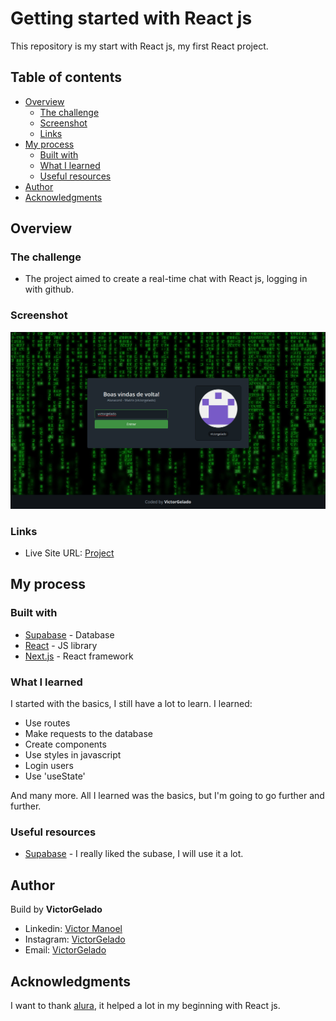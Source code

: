 # Getting started with React js

This repository is my start with React js, my first React project.

## Table of contents

- [Overview](#overview)
  - [The challenge](#the-challenge)
  - [Screenshot](#screenshot)
  - [Links](#links)
- [My process](#my-process)
  - [Built with](#built-with)
  - [What I learned](#what-i-learned)
  - [Useful resources](#useful-resources)
- [Author](#author)
- [Acknowledgments](#acknowledgments)

## Overview

### The challenge

- The project aimed to create a real-time chat with React js, logging in with github.

### Screenshot

![image-preview](./printscreen.png)

### Links

- Live Site URL: [Project](https://start-reactjs.vercel.app/)

## My process

### Built with

- [Supabase](https://supabase.com/) - Database
- [React](https://reactjs.org/) - JS library
- [Next.js](https://nextjs.org/) - React framework

### What I learned

I started with the basics, I still have a lot to learn. I learned:
- Use routes
- Make requests to the database
- Create components
- Use styles in javascript
- Login users
- Use 'useState'

And many more. All I learned was the basics, but I'm going to go further and further.

### Useful resources

- [Supabase](https://supabase.com/) - I really liked the subase, I will use it a lot.

## Author

Build by **VictorGelado**

- Linkedin: [Victor Manoel](https://www.linkedin.com/in/victorgelado/)
- Instagram: [VictorGelado](https://www.instagram.com/victorgelado_dev/)
- Email: [VictorGelado](mailto:victorgeladocontato@gmail.com)

## Acknowledgments

I want to thank [alura](https://alura.com.br/), it helped a lot in my beginning with React js.
